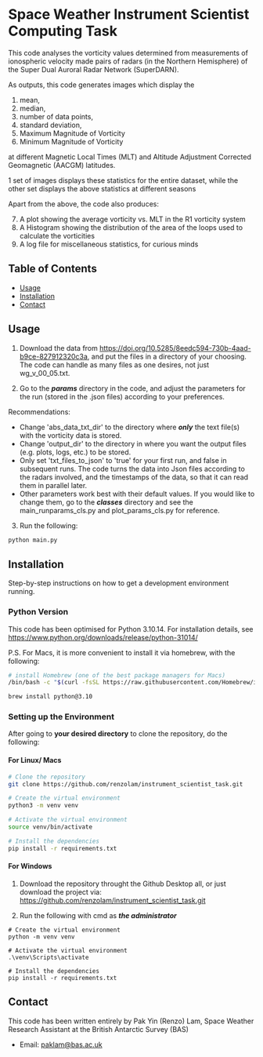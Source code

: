 # Space Weather Instrument Scientist Computing Task

This code analyses the vorticity values determined from measurements of ionospheric velocity made pairs of radars (in 
the Northern Hemisphere) of the Super Dual Auroral Radar Network (SuperDARN). 

As outputs, this code generates images which display the 

1. mean, 
2. median, 
3. number of data points, 
4. standard deviation,
5. Maximum Magnitude of Vorticity
6. Minimum Magnitude of Vorticity

at different Magnetic Local Times (MLT) and Altitude Adjustment Corrected Geomagnetic (AACGM) latitudes.

1 set of images displays these statistics for the entire dataset, while the other set displays the above statistics at 
different seasons

Apart from the above, the code also produces:

7. A plot showing the average vorticity vs. MLT in the R1 vorticity system
8. A Histogram showing the distribution of the area of the loops used to calculate the vorticities
9. A log file for miscellaneous statistics, for curious minds

## Table of Contents

- [Usage](#usage)
- [Installation](#installation)
- [Contact](#contact)

## Usage

1. Download the data from https://doi.org/10.5285/8eedc594-730b-4aad-b9ce-827912320c3a, and put the files in a directory 
of your choosing. The code can handle as many files as one desires, not just wg_v_00_05.txt.


2. Go to the **_params_** directory in the code, and adjust the parameters for the run (stored in the .json files) 
according to your preferences.

Recommendations:
- Change 'abs_data_txt_dir' to the directory where **_only_** the text file(s) with the vorticity data is stored.
- Change 'output_dir' to the directory in where you want the output files (e.g. plots, logs, etc.) to be stored.
- Only set 'txt_files_to_json' to 'true' for your first run, and false in subsequent runs. The code turns the data 
into Json files according to the radars involved, and the timestamps of the data, so that it can read 
them in parallel later.
- Other parameters work best with their default values. If you would like to change them, go to the **_classes_** 
directory and see the main_runparams_cls.py and plot_params_cls.py for reference.

3. Run the following:
```bash
python main.py
```

## Installation

Step-by-step instructions on how to get a development environment running.

### Python Version
This code has been optimised for Python 3.10.14. For installation details, see
https://www.python.org/downloads/release/python-31014/

P.S. For Macs, it is more convenient to install it via homebrew, with the following:
```bash
# install Homebrew (one of the best package managers for Macs)
/bin/bash -c "$(curl -fsSL https://raw.githubusercontent.com/Homebrew/install/HEAD/install.sh)"

brew install python@3.10
```

### Setting up the Environment 

After going to **your desired directory** to clone the repository, do the following:

#### For Linux/ Macs
```bash
# Clone the repository
git clone https://github.com/renzolam/instrument_scientist_task.git

# Create the virtual environment
python3 -m venv venv

# Activate the virtual environment
source venv/bin/activate 

# Install the dependencies
pip install -r requirements.txt
```

#### For Windows

1. Download the repository throught the Github Desktop all, or just download the project via:
https://github.com/renzolam/instrument_scientist_task.git

2. Run the following with cmd as **_the administrator_**

```
# Create the virtual environment
python -m venv venv

# Activate the virtual environment
.\venv\Scripts\activate

# Install the dependencies
pip install -r requirements.txt
```

## Contact
This code has been written entirely by Pak Yin (Renzo) Lam, Space Weather Research Assistant at the British Antarctic 
Survey (BAS)

- Email: paklam@bas.ac.uk
